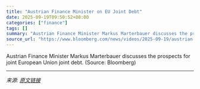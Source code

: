 ```yaml
---
title: "Austrian Finance Minister on EU Joint Debt"
date: 2025-09-19T09:50:52+08:00
categories: ["finance"]
tags: []
summary: "Austrian Finance Minister Markus Marterbauer discusses the prospects for joint European Union joint debt. (Source: Bloomberg)"
source_url: "https://www.bloomberg.com/news/videos/2025-09-19/austrian-finance-minister-on-eu-joint-debt"
---
```


Austrian Finance Minister Markus Marterbauer discusses the prospects for joint European Union joint debt. (Source: Bloomberg)

---

*来源: [原文链接](https://www.bloomberg.com/news/videos/2025-09-19/austrian-finance-minister-on-eu-joint-debt)*

